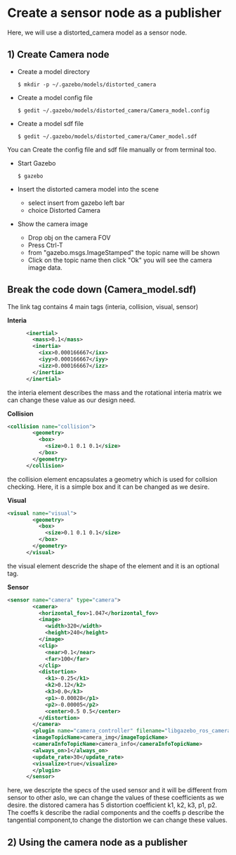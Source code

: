 # Create a sensor node as a publisher

Here, we will use a distorted_camera model as a sensor node.

## 1) Create Camera node

* Create a model directory 
  
  `$ mkdir -p ~/.gazebo/models/distorted_camera`

* Create a model config file
  
  `$ gedit ~/.gazebo/models/distorted_camera/Camera_model.config ` 

* Create a model sdf file
  
  `$ gedit ~/.gazebo/models/distorted_camera/Camer_model.sdf`

You can Create the config file and sdf file manually or from terminal too.

* Start Gazebo
  
  `$ gazebo`

* Insert the distorted camera model into the scene 
  
   * select insert from gazebo left bar 
   * choice Distorted Camera

* Show the camera image 

   * Drop obj on the camera FOV
   * Press Ctrl-T 
   * from "gazebo.msgs.ImageStamped" the topic name will be shown 
   * Click on the topic name then click "Ok" you will see the camera image data.

## Break the code down (Camera_model.sdf)

The link tag contains 4 main tags (interia, collision, visual, sensor)

**Interia**

```xml
      <inertial>
        <mass>0.1</mass>
        <inertia>
          <ixx>0.000166667</ixx>
          <iyy>0.000166667</iyy>
          <izz>0.000166667</izz>
        </inertia>
      </inertial>

```

the interia element describes the mass and the rotational interia matrix we can change these value as our design need.

**Collision**

```xml
<collision name="collision">
        <geometry>
          <box>
            <size>0.1 0.1 0.1</size>
          </box>
        </geometry>
      </collision>
```

the collision element encapsulates a geometry which is used for collsion checking. Here, it is a simple box and it can be changed as we desire.

**Visual**

```xml
<visual name="visual">
        <geometry>
          <box>
            <size>0.1 0.1 0.1</size>
          </box>
        </geometry>
      </visual>
```

the visual element descride the shape of the element and it is an optional tag.

**Sensor**

```xml
<sensor name="camera" type="camera">
        <camera>
          <horizontal_fov>1.047</horizontal_fov>
          <image>
            <width>320</width>
            <height>240</height>
          </image>
          <clip>
            <near>0.1</near>
            <far>100</far>
          </clip>
          <distortion>
            <k1>-0.25</k1>
            <k2>0.12</k2>
            <k3>0.0</k3>
            <p1>-0.00028</p1>
            <p2>-0.00005</p2>
            <center>0.5 0.5</center>
          </distortion>
        </camera>
        <plugin name="camera_controller" filename="libgazebo_ros_camera.so">>
        <imageTopicName>camera_img</imageTopicName>
        <cameraInfoTopicName>camera_info</cameraInfoTopicName>
        <always_on>1</always_on>
        <update_rate>30</update_rate>
        <visualize>true</visualize>
        </plugin>
      </sensor>
```
here, we descripte the specs of the used sensor and it will be different from sensor to other aslo, we can change the values of these coefficients as we desire.
the distored camera has 5 distortion coefficient k1, k2, k3, p1, p2. The coeffs k describe the radial components and the coeffs p describe the tangential component,to change the distortion we can change these values.

## 2) Using the camera node as a publisher